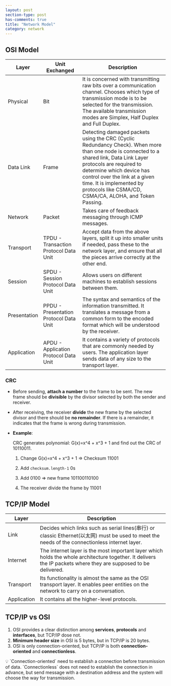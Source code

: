```yaml
---
layout: post
section-type: post
has-comments: true
title: "Network Model"
category: network
---
```


## OSI Model

| Layer | Unit Exchanged | Description |
| --- | --- | --- |
| Physical | Bit | It is concerned with transmitting raw bits over a communication channel. Chooses which type of transmission mode is to be selected for the transmission. The available transmission modes are Simplex, Half Duplex and Full Duplex. |
| Data Link | Frame | Detecting damaged packets using the CRC (Cyclic Redundancy Check). When more than one node is connected to a shared link, Data Link Layer protocols are required to determine which device has control over the link at a given time. It is implemented by protocols like CSMA/CD, CSMA/CA, ALOHA, and Token Passing. |
| Network | Packet | Takes care of feedback messaging through ICMP messages. |
| Transport | TPDU - Transaction Protocol Data Unit | Accept data from the above layers, split it up into smaller units if needed, pass these to the network layer, and ensure that all the pieces arrive correctly at the other end.  |
| Session | SPDU - Session Protocol Data Unit | Allows users on different machines to establish sessions between them.  |
| Presentation | PPDU - Presentation Protocol Data Unit | The syntax and semantics of the information transmitted. It translates a message from a common form to the encoded format which will be understood by the receiver. |
| Application | APDU - Application Protocol Data Unit | It contains a variety of protocols that are commonly needed by users. The application layer sends data of any size to the transport layer. |

### CRC

- Before sending, **attach a number** to the frame to be sent. The new frame should be **divisible** by the divisor selected by both the sender and receiver.
- After receiving, the receiver **divide** the new frame by the selected divisor and there should be **no remainder**. If there is a remainder, it indicates that the frame is wrong during transmission.
- **Example**:
    
    CRC generates polynomial: G(x)=x^4 + x^3 + 1 and find out the CRC of 10110011.
    
    1. Change G(x)=x^4 + x^3 + 1 ⇒ Checksum 11001
    2. Add `checksum.length-1` 0s 
        
    3. Add 0100 ⇒ new frame 101100110100
    4. The receiver divide the frame by 11001

## TCP/IP Model

| Layer | Description |
| --- | --- |
| Link | Decides which links such as serial lines(串行) or classic Ethernet(以太网) must be used to meet the needs of the connectionless internet layer. |
| Internet | The internet layer is the most important layer which holds the whole architecture together. It delivers the IP packets where they are supposed to be delivered. |
| Transport | Its functionality is almost the same as the OSI transport layer. It enables peer entities on the network to carry on a conversation. |
| Application | It contains all the higher-level protocols. |

## TCP/IP vs OSI

1. OSI provides a clear distinction among **services**, **protocols** and **interfaces**, but TCP/IP dose not.
2. **Minimum header size** in OSI is 5 bytes, but in TCP/IP is 20 bytes.
3. OSI is only connection-oriented, but TCP/IP is both **connection-oriented** and **connectionless**.

<aside>
💡 `Connection-oriented` need to establish a connection before transmission of data.  `Connectionless` does not need to establish the connection in advance,  but send message with a destination address and the system will choose the way for transmission.

</aside>

